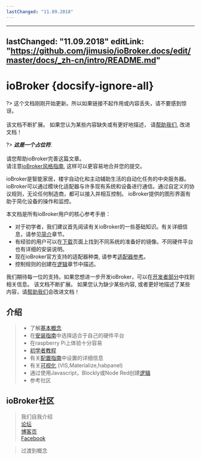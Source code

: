 ```yaml
---
lastChanged: "11.09.2018"
---
```

---
lastChanged: "11.09.2018"
editLink:    "https://github.com/jimusio/ioBroker.docs/edit/master/docs/_zh-cn/intro/README.md"
---

# ioBroker {docsify-ignore-all}

?> 这个文档刚刚开始更新。所以如果链接不起作用或内容丢失，请不要感到惊讶。
   <br><br>
   该文档不断扩展。 如果您认为某些内容缺失或有更好地描述，
   请[帮助我们](), 改进文档！

?> ***这是一个占位符***.
   <br><br>
   请您帮助ioBroker完善这篇文章。  
   请注意[ioBroker风格指南](community/styleguidedoc), 
   这样可以更容易地合并您的提交。

ioBroker是智能家居，楼宇自动化和主动辅助生活的自动化任务的中央服务器。
ioBroker可以通过模块化适配器与许多现有系统和设备进行通信。通过自定义的协议规则，无论任何制造商，都可以接入并相互控制。
ioBroker提供的图形界面有助于简化设备的操作和监控。

本文档是所有ioBroker用户的核心参考手册：

* 对于初学者，我们建议首先阅读有关ioBroker的一些基础知识。有关详细信息，请参见[简介]()章节。
* 有经验的用户可以在[下载]()页面上找到不同系统的准备好的镜像。不同硬件平台也有详细的安装说明。
* 现在ioBroker官方支持的适配器种类, 请参考[适配器参考]()。
* 控制规则的创建在[逻辑]()章节中描述。

我们期待每一位的支持。如果您想进一步开发ioBroker，可以在[开发者部分]()中找到相关信息。
该文档不断扩展。 如果您认为缺少某些内容, 或者更好地描述了某些内容，请[帮助我们]()会改进文档！



## 介绍

>- 了解[基本概念]()
>- 在[安装指南]()中选择适合于自己的硬件平台
>- 在raspberry Pi上体验十分容易
>- [初学者教程]()
>- 有关[配置指南]()中设置的详细信息
>- 有关[可视化]() (VIS,Materialize,habpanel)
>- 通过使用Javascript，Blockly或Node Red创建[逻辑]()
>- 参考社区

## ioBroker社区

> 我们自我介绍   
[论坛]()  
[博客页]()  
[Facebook]()

> 过渡到概念

[下载]: install/images
[适配器参考]: adapterref/adapterliste
[逻辑]: logic/README
[开发者区域]: dev/README
[帮助我们]: community/doc
